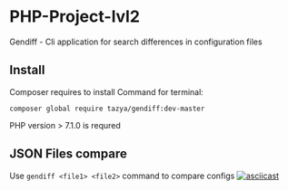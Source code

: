 # PHP-Project-lvl2
Gendiff - Cli application for search differences in configuration files  

## Install
Composer requires to install
Command for terminal:  
```
composer global require tazya/gendiff:dev-master
```  
PHP version > 7.1.0 is requred   

## JSON Files compare
Use ```gendiff <file1> <file2>``` command to compare configs
[![asciicast](https://asciinema.org/a/313588.svg)](https://asciinema.org/a/313588)